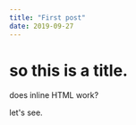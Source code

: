 ```yaml
---
title: "First post"
date: 2019-09-27
---
```

# so this is a title.

does inline HTML work?




<script src="../../../p5.min.js"></script>
<div id="sketch-holder">
  <script>
function windowResized() {
  width = canvasDiv.offsetWidth; 
  canvas.size(width, width*9/16);
}
    
function setup() {
  var canvasDiv = document.getElementById('sketch-holder');
  var width = canvasDiv.offsetWidth;
  var canvas = createCanvas(width, width*9/16);
  canvas.parent('sketch-holder');
}

var t = 0;
var num_balls = 50;
function draw() {
  background(220);
  for (let i = 0; i < 50; i++){
    circle(i*width/50, height/2 + sin(t*(i+50)) * height/4, 20);
  }
  t += 0.001;
}

  </script>
</div>

let's see.
